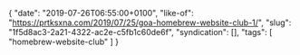 {
  "date": "2019-07-26T06:55:00+0100",
  "like-of": "https://prtksxna.com/2019/07/25/goa-homebrew-website-club-1/",
  "slug": "1f5d8ac3-2a21-4322-ac2e-c5fb1c60de6f",
  "syndication": [],
  "tags": [
    "homebrew-website-club"
  ]
}
